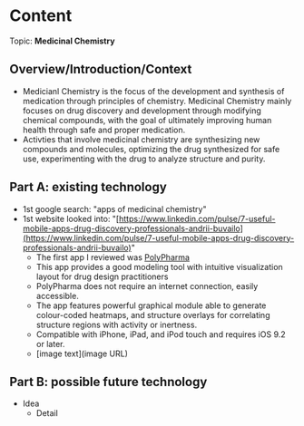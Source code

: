 # Content
Topic: **Medicinal Chemistry**

## Overview/Introduction/Context
* Medicianl Chemistry is the focus of the development and synthesis of medication through principles of chemistry. Medicinal Chemistry mainly focuses on drug discovery and development through modifying chemical compounds, with the goal of ultimately improving human health through safe and proper medication.
* Activties that involve medicinal chemistry are synthesizing new compounds and molecules, optimizing the drug synthesized for safe use, experimenting with the drug to analyze structure and purity.

## Part A: existing technology
* 1st google search: "apps of medicinal chemistry"
* 1st website looked into: "[https://www.linkedin.com/pulse/7-useful-mobile-apps-drug-discovery-professionals-andrii-buvailo](https://www.linkedin.com/pulse/7-useful-mobile-apps-drug-discovery-professionals-andrii-buvailo)"
  * The first app I reviewed was [PolyPharma](https://polypharma-ios.soft112.com/)
  * This app provides a good modeling tool with intuitive visualization layout for drug design practitioners
  * PolyPharma does not require an internet connection, easily accessible.
  * The app features powerful graphical module able to generate colour-coded heatmaps, and structure overlays for correlating structure regions with activity or inertness.
  * Compatible with iPhone, iPad, and iPod touch and requires iOS 9.2 or later.
  * [image text](image URL)

## Part B: possible future technology
* Idea
  * Detail
